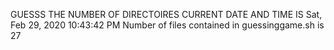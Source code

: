 GUESSS THE NUMBER OF DIRECTOIRES
CURRENT DATE AND TIME IS
Sat, Feb 29, 2020 10:43:42 PM
Number of files contained in guessinggame.sh is
27
